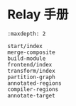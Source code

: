 # Relay 手册

```{toctree}
:maxdepth: 2

start/index
merge-composite
build-module
frontend/index
transform/index
partition-graph
annotated-regions
compiler-regions
annotate-target
```
